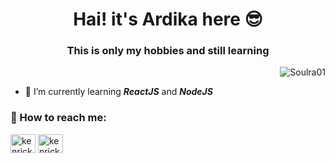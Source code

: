 <h1 align="center">Hai! it's Ardika here 😎</h1>
<h3 align="center">This is only my hobbies and still learning</h3>

<p align="right"><img src="https://komarev.com/ghpvc/?username=Soulra01&color=green" alt="Soulra01"> </p>

- 📖 I’m currently learning ***ReactJS*** and ***NodeJS***

<h3 align="left">🤝 How to reach me:</h3>
<p align="left">
<a href="https://linkedin.com/in/alifardika" target="blank"><img align="center" src="https://raw.githubusercontent.com/rahuldkjain/github-profile-readme-generator/master/src/images/icons/Social/linked-in-alt.svg" alt="kenrickpd" height="30" width="40" /></a>
<a href="https://instagram.com/ardikar_01" target="blank"><img align="center" src="https://raw.githubusercontent.com/rahuldkjain/github-profile-readme-generator/master/src/images/icons/Social/instagram.svg" alt="kenrickpd_" height="30" width="40" /></a>
</p>